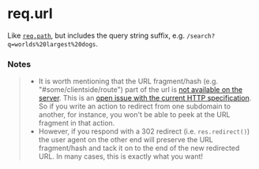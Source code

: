 # req.url

Like [`req.path`](), but includes the query string suffix, e.g. `/search?q=worlds%20largest%20dogs`.


### Notes
> + It is worth mentioning that the URL fragment/hash (e.g. "#some/clientside/route") part of the url is [not available on the server](https://github.com/strongloop/express/issues/1083#issuecomment-5179035). This is an [open issue with the current HTTP specification](http://stackoverflow.com/a/2305927/486547). So if you write an action to redirect from one subdomain to another, for instance, you won't be able to peek at the URL fragment in that action.
> + However, if you respond with a 302 redirect (i.e. `res.redirect()`) the user agent on the other end will preserve the URL fragment/hash and tack it on to the end of the new redirected URL.  In many cases, this is exactly what you want!



<!--
This doesn't seem to be true anymore: 

The querystring parser in Express/Connect removes the query string from the standard `req.url` in Node, so in Sails/Express/Koa/Connect, `req.url` is effectively a synonym for `req.path`.  Please see `req.path` for example usage.
-->


<docmeta name="uniqueID" value="requrl810500">
<docmeta name="displayName" value="req.url">

